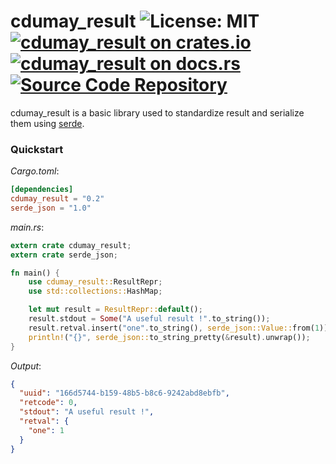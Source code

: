 # cdumay_result ![License: MIT](https://img.shields.io/badge/license-MIT-blue) [![cdumay_result on crates.io](https://img.shields.io/crates/v/cdumay_result)](https://crates.io/crates/cdumay_result) [![cdumay_result on docs.rs](https://docs.rs/cdumay_result/badge.svg)](https://docs.rs/cdumay_result) [![Source Code Repository](https://img.shields.io/badge/Code-On%20GitHub-blue?logo=GitHub)](https://github.com/cdumay/rust-cdumay_result)

cdumay_result is a basic library used to standardize result and serialize them using [serde][__link0].

### Quickstart

*Cargo.toml*:

```toml
[dependencies]
cdumay_result = "0.2"
serde_json = "1.0"
```

*main.rs*:

```rust
extern crate cdumay_result;
extern crate serde_json;

fn main() {
    use cdumay_result::ResultRepr;
    use std::collections::HashMap;

    let mut result = ResultRepr::default();
    result.stdout = Some("A useful result !".to_string());
    result.retval.insert("one".to_string(), serde_json::Value::from(1));
    println!("{}", serde_json::to_string_pretty(&result).unwrap());
}
```

*Output*:

```json
{
  "uuid": "166d5744-b159-48b5-b8c6-9242abd8ebfb",
  "retcode": 0,
  "stdout": "A useful result !",
  "retval": {
    "one": 1
  }
}
```


 [__link0]: https://docs.serde.rs/serde/

